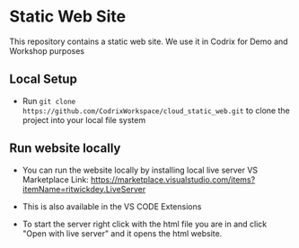# Static Web Site
   
  This repository contains a static web site. We use it in Codrix for Demo and Workshop purposes

## Local Setup

- Run `git clone https://github.com/CodrixWorkspace/cloud_static_web.git` to clone the project into your local file system


## Run website locally
 
- You can run the website locally by installing local live server VS Marketplace Link: https://marketplace.visualstudio.com/items?itemName=ritwickdey.LiveServer

- This is also available in the VS CODE Extensions 

 - To start the server right click with the html file you are in and click "Open with live server" and it opens the html website.
